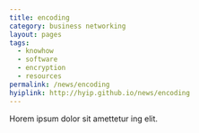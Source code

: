 ```yaml
---
title: encoding
category: business networking
layout: pages
tags:
  - knowhow
  - software
  - encryption
  - resources
permalink: /news/encoding
hyiplink: http://hyip.github.io/news/encoding
---
```

Horem ipsum dolor sit amettetur ing elit. 
